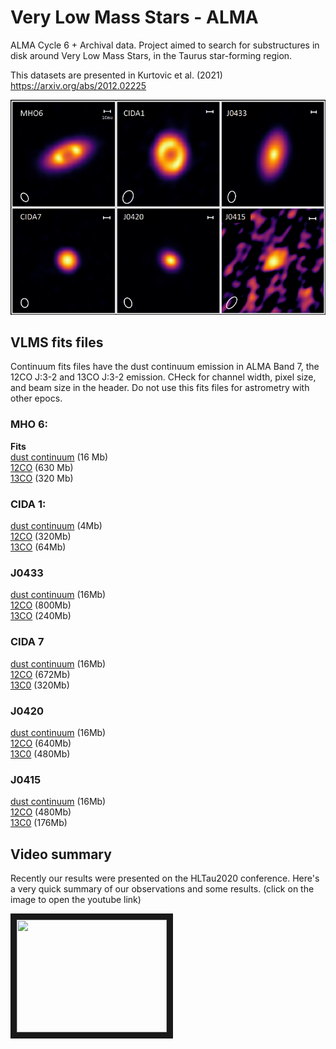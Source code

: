 # Very Low Mass Stars - ALMA 
ALMA Cycle 6 + Archival data. Project aimed to search for substructures in disk around Very Low Mass Stars, in the Taurus star-forming region.

This datasets are presented in Kurtovic et al. (2021) \
https://arxiv.org/abs/2012.02225


![Very Low Mass Stars, dust continuum emission](https://github.com/nicokurtovic/VLMS_ALMA_2018.1.00310.S/blob/main/VLMS.png)


## VLMS fits files
Continuum fits files have the dust continuum emission in ALMA Band 7, the 12CO J:3-2 and 13CO J:3-2 emission. CHeck for channel width, pixel size, and beam size in the header. Do not use this fits files for astrometry with other epocs.

### MHO 6:
**Fits**\
[dust continuum](https://keeper.mpdl.mpg.de/f/5fa330b9cc724ceb851a/?dl=1) (16 Mb) \
[12CO](https://keeper.mpdl.mpg.de/f/39b6c4de8a274d59933e/?dl=1) (630 Mb) \
[13CO](https://keeper.mpdl.mpg.de/f/a9328b759ff7496bbab4/?dl=1) (320 Mb)

### CIDA 1:
[dust continuum](https://keeper.mpdl.mpg.de/f/6b399ef73836456886a8/?dl=1) (4Mb)\
[12CO](https://keeper.mpdl.mpg.de/f/90f665f01d864cd5be7d/?dl=1) (320Mb)\
[13CO](https://keeper.mpdl.mpg.de/f/0136f7fa97e7495aaf32/?dl=1) (64Mb)

### J0433
[dust continuum](https://keeper.mpdl.mpg.de/f/13b2fd330050461cb32a/?dl=1) (16Mb)\
[12CO](https://keeper.mpdl.mpg.de/f/5e8ff037799e44cf8439/?dl=1) (800Mb)\
[13CO](https://keeper.mpdl.mpg.de/f/1b8206cf3bee4b80b249/?dl=1) (240Mb)

### CIDA 7
[dust continuum](https://keeper.mpdl.mpg.de/f/5a0c0cc759b1459e8c09/?dl=1) (16Mb)\
[12CO](https://keeper.mpdl.mpg.de/f/743c5250a76b432e9464/?dl=1) (672Mb)\
[13C0](https://keeper.mpdl.mpg.de/f/c29f12d5b3734999b283/?dl=1) (320Mb)

### J0420
[dust continuum](https://keeper.mpdl.mpg.de/f/1b62246ff37e477c9f11/?dl=1) (16Mb)\
[12CO](https://keeper.mpdl.mpg.de/f/c5de89925e104f9b8eb9/?dl=1) (640Mb)\
[13C0](https://keeper.mpdl.mpg.de/f/ff44935879474bc9b091/?dl=1) (480Mb)

### J0415
[dust continuum](https://keeper.mpdl.mpg.de/f/24b3998ee92f4b5bb1b9/?dl=1) (16Mb)\
[12CO](https://keeper.mpdl.mpg.de/f/f11865e2c6f34920a237/?dl=1) (480Mb)\
[13C0](https://keeper.mpdl.mpg.de/f/e157a6be5cd2412590a2/?dl=1) (176Mb)


## Video summary

Recently our results were presented on the HLTau2020 conference. Here's a very quick summary of our observations and some results. (click on the image to open the youtube link)

<a href="https://www.youtube.com/watch?v=b0trglKMi9g
" target="_blank"><img src="http://img.youtube.com/vi/b0trglKMi9g/0.jpg" 
alt="" width="240" height="180" border="10" /></a>
